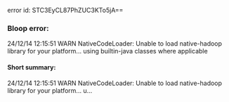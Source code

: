 error id: STC3EyCL87PhZUC3KTo5jA==
### Bloop error:

24/12/14 12:15:51 WARN NativeCodeLoader: Unable to load native-hadoop library for your platform... using builtin-java classes where applicable
#### Short summary: 

24/12/14 12:15:51 WARN NativeCodeLoader: Unable to load native-hadoop library for your platform... u...